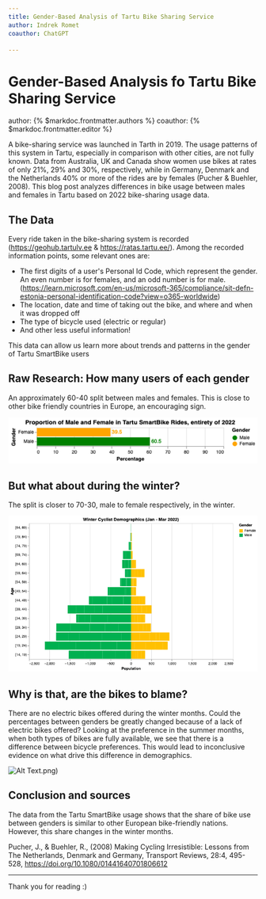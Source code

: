 ```yaml
--- 
title: Gender-Based Analysis of Tartu Bike Sharing Service
author: Indrek Romet
coauthor: ChatGPT

---
```


# Gender-Based Analysis fo Tartu Bike Sharing Service

author: {% $markdoc.frontmatter.authors %}
coauthor: {% $markdoc.frontmatter.editor %}


A bike-sharing service was launched in Tarth in 2019. The usage patterns of this system in Tartu, especially in comparison with other cities, are not fully known. Data from Australia, UK and Canada show women use bikes at rates of only 21%,  29% and 30%, respectively, while in Germany, Denmark and the Netherlands 40% or more of the rides are by females (Pucher & Buehler, 2008). This blog post analyzes differences in bike usage between males and females in Tartu based on 2022 bike-sharing usage data. 


## The Data 

Every ride taken in the bike-sharing system is recorded (https://geohub.tartulv.ee & https://ratas.tartu.ee/). Among the recorded information points, some relevant ones are:

- The first digits of a user's Personal Id Code, which represent the gender. An even number is for females, and an odd number is for male. (https://learn.microsoft.com/en-us/microsoft-365/compliance/sit-defn-estonia-personal-identification-code?view=o365-worldwide)
- The location, date and time of taking out the bike, and where and when it was dropped off
- The type of bicycle used (electric or regular)
- And other less useful information!

This data can allow us learn more about trends and patterns in the gender of Tartu SmartBike users

## Raw Research: How many users of each gender

An approximately 60-40 split between males and females. This is close to other bike friendly countries in Europe, an encouraging sign.

![Alt Text](visualization(19).png)

## But what about during the winter?

The split is closer to 70-30, male to female respectively, in the winter.

![Alt Text](visualization(18).png)

## Why is that, are the bikes to blame?

There are no electric bikes offered during the winter months. Could the percentages between genders be greatly changed because of a lack of electric bikes offered? Looking at the preference in the summer months, when both types of bikes are fully available, we see that there is a difference between bicycle preferences. This would lead to inconclusive evidence on what drive this difference in demographics. 

![Alt Text](visual20).png)

## Conclusion and sources

The data from the Tartu SmartBike usage shows that the share of bike use between genders is similar to other European bike-friendly nations. However, this share changes in the winter months. 

Pucher, J., & Buehler, R., (2008) Making Cycling Irresistible: Lessons from The Netherlands, Denmark and Germany, Transport Reviews, 28:4, 495-528, https://doi.org/10.1080/01441640701806612


---

Thank you for reading :)
